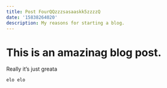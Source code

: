```yaml
---
title: Post FourQQzzzsasaaskk5zzzzQ
date: '15838264020'
description: My reasons for starting a blog.
---
```


# This is an amazinag blog post.

Really it’s just greata

```elo elo```
